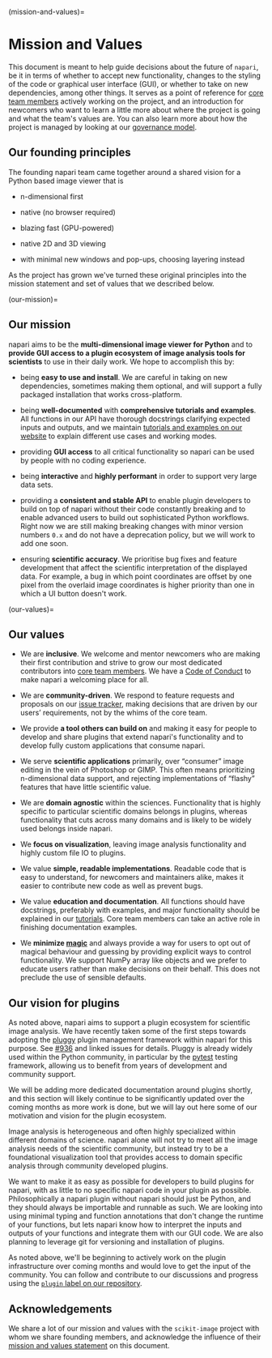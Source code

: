 (mission-and-values)=
# Mission and Values

This document is meant to help guide decisions about the future of `napari`, be it in terms of
whether to accept new functionality, changes to the styling of the code or graphical user interface (GUI),
or whether to take on new dependencies, among other things. It serves as a point of reference for [core team members](core-dev-guide) actively working on the project, and an introduction for
newcomers who want to learn a little more about where the project is going and what the team's
values are. You can also learn more about how the project is managed by looking at our [governance model](napari-governance).

## Our founding principles

The founding napari team came together around a shared vision for a Python based image viewer that is

- n-dimensional first

- native (no browser required)

- blazing fast (GPU-powered)

- native 2D and 3D viewing

- with minimal new windows and pop-ups, choosing layering instead

As the project has grown we've turned these original principles into the mission statement and set of values that we described below.

(our-mission)=
## Our mission

napari aims to be the **multi-dimensional image viewer for Python** and to **provide GUI access to a plugin ecosystem of image analysis tools for scientists** to use in their daily work. We hope to accomplish this by:

- being **easy to use and install**. We are careful in taking on new dependencies, sometimes making them optional, and will support a fully packaged installation that works cross-platform.

- being **well-documented** with **comprehensive tutorials and examples**. All functions in our API have thorough docstrings clarifying expected inputs and outputs, and we maintain [tutorials and examples on our website](https://napari.org) to explain different use cases and working modes.

- providing **GUI access** to all critical functionality so napari can be used by people with no coding experience.

- being **interactive** and **highly performant** in order to support very large data sets.

- providing a **consistent and stable API** to enable plugin developers to build on top of napari without their code constantly breaking and to enable advanced users to build out sophisticated Python workflows. Right now we are still making breaking changes with minor version numbers `0.x` and do not have a deprecation policy, but we will work to add one soon.

- ensuring **scientific accuracy**. We prioritise bug fixes and feature development that affect the scientific interpretation of the displayed data. For example, a bug in which point coordinates are offset by one pixel from the overlaid image coordinates is higher priority than one in which a UI button doesn't work.

(our-values)=
## Our values

- We are **inclusive**. We welcome and mentor newcomers who are making their first contribution and strive to grow our most dedicated contributors into [core team members](core-dev-guide). We have a [Code of Conduct](napari-coc) to make napari
a welcoming place for all.

- We are **community-driven**. We respond to feature requests and proposals on our [issue tracker](https://github.com/napari/napari/issues), making decisions that are driven by our users’ requirements, not by the whims of the core team.

- We provide **a tool others can build on** and making it easy for people to develop and share plugins that extend napari's functionality and to develop fully custom applications that consume napari.

- We serve **scientific applications** primarily, over “consumer” image editing in the vein of Photoshop or GIMP. This often means prioritizing n-dimensional data support, and rejecting implementations of “flashy” features that have little scientific value.

- We are **domain agnostic** within the sciences. Functionality that is highly specific to particular scientific domains belongs in plugins, whereas functionality that cuts across many domains and is likely to be widely used belongs inside napari.

- We **focus on visualization**, leaving image analysis functionality and highly custom file IO to plugins.

- We value **simple, readable implementations**. Readable code that is easy to understand, for newcomers and maintainers alike, makes it easier to contribute new code as well as prevent bugs.

- We value **education and documentation**. All functions should have docstrings, preferably with examples, and major functionality should be explained in our [tutorials](https://napari.org/tutorials). Core team members can take an active role in finishing documentation examples.

- We **minimize [magic](https://en.wikipedia.org/wiki/Magic_(programming))** and always provide a way for users to opt out of magical behaviour and guessing by providing explicit ways to control functionality. We support NumPy array like objects and we prefer to educate users rather than make decisions on their behalf. This does not preclude the use of sensible defaults.

## Our vision for plugins

As noted above, napari aims to support a plugin ecosystem for scientific image analysis. We have recently taken some of the first steps towards adopting the [pluggy](https://pluggy.readthedocs.io/en/latest/) plugin management framework within napari for this purpose. See [#936](https://github.com/napari/napari/issues/936) and linked issues for details. Pluggy is already widely used within the Python community, in particular by the [pytest](https://docs.pytest.org/en/latest/index.html) testing framework, allowing us to benefit from years of development and community support.

We will be adding more dedicated documentation around plugins shortly, and this section will likely continue to be significantly updated over the coming months as more work is done, but we will lay out here some of our motivation and vision for the plugin ecosystem.

Image analysis is heterogeneous and often highly specialized within different domains of science. napari alone will not try to meet all the image analysis needs of the scientific community, but instead try to be a foundational visualization tool that provides access to domain specific analysis through community developed plugins.

We want to make it as easy as possible for developers to build plugins for napari, with as little to no specific napari code in your plugin as possible. Philosophically a napari plugin without napari should just be Python, and they should always be importable and runnable as such. We are looking into using minimal typing and function annotations that don't change the runtime of your functions, but lets napari know how to interpret the inputs and outputs of your functions and integrate them with our GUI code. We are also planning to leverage git for versioning and installation of plugins.

As noted above, we'll be beginning to actively work on the plugin infrastructure over coming months and would love to get the input of the community. You can follow and contribute to our discussions and progress using the [`plugin` label on our repository](https://github.com/napari/napari/labels/plugins).

## Acknowledgements

We share a lot of our mission and values with the `scikit-image` project with whom we share founding members, and acknowledge the influence of their [mission and values statement](https://scikit-image.org/docs/stable/about/values.html) on this document.
